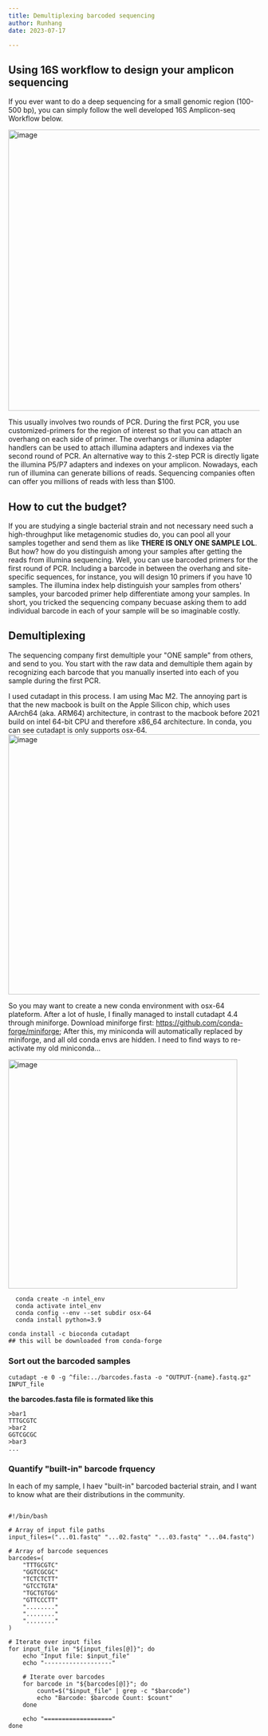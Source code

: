 ```yaml
---
title: Demultiplexing barcoded sequencing
author: Runhang
date: 2023-07-17

---
```


## Using 16S workflow to design your amplicon sequencing

If you ever want to do a deep sequencing for a small genomic region (100-500 bp), you can simply follow the well developed 16S Amplicon-seq Workflow below. 

<img width="563" alt="image" src="https://github.com/RunhangShu/RunhangWebsite/assets/45881840/70062c6d-a5ee-43b3-b70b-6a9f65b1bccb">

This usually involves two rounds of PCR. During the first PCR, you use customized-primers for the region of interest so that you can attach an overhang on each side of primer. The overhangs or illumina adapter handlers can be used to attach illumina adapters and indexes via the second round of PCR. An alternative way to this 2-step PCR is directly ligate the illumina P5/P7 adapters and indexes on your amplicon. Nowadays, each run of illumina can generate billions of reads. Sequencing companies often can offer you millions of reads with less than $100. 

## How to cut the budget?

If you are studying a single bacterial strain and not necessary need such a high-throughput like metagenomic studies do, you can pool all your samples together and send them as like **THERE IS ONLY ONE SAMPLE LOL**. But how? how do you distinguish among your samples after getting the reads from illumina sequencing. Well, you can use barcoded primers for the first round of PCR. Including a barcode in between the overhang and site-specific sequences, for instance, you will design 10 primers if you have 10 samples. The illumina index help distinguish your samples from others' samples, your barcoded primer help differentiate among your samples. In short, you tricked the sequencing company becuase asking them to add individual barcode in each of your sample will be so imaginable costly.

## Demultiplexing

The sequencing company first demultiple your "ONE sample" from others, and send to you. You start with the raw data and demultiple them again by recognizing each barcode that you manually inserted into each of you sample during the first PCR. 

I used cutadapt in this process. I am using Mac M2. The annoying part is that the new macbook is built on the Apple Silicon chip, which uses AArch64 (aka. ARM64) architecture, in contrast to the macbook before 2021 build on intel 64-bit CPU and therefore x86_64 architecture. In conda, you can see cutadapt is only supports osx-64. 
<img width="521" alt="image" src="https://github.com/RunhangShu/RunhangWebsite/assets/45881840/f295a028-d2aa-4829-b145-08f89b415416">

So you may want to create a new conda environment with osx-64 plateform. After a lot of husle, I finally managed to install cutadapt 4.4 through miniforge. Download miniforge first: https://github.com/conda-forge/miniforge; After this, my miniconda will automatically replaced by miniforge, and all old conda envs are hidden. I need to find ways to re-activate my old miniconda...

<img width="459" alt="image" src="https://github.com/RunhangShu/RunhangWebsite/assets/45881840/42ecefcf-602c-4531-b989-96daff6b4047">

```
  conda create -n intel_env
  conda activate intel_env
  conda config --env --set subdir osx-64
  conda install python=3.9
```

```
conda install -c bioconda cutadapt
## this will be downloaded from conda-forge
```

### Sort out the barcoded samples 
```
cutadapt -e 0 -g ^file:../barcodes.fasta -o "OUTPUT-{name}.fastq.gz" INPUT_file
```
**the barcodes.fasta file is formated like this**

```
>bar1
TTTGCGTC
>bar2
GGTCGCGC
>bar3
...
```

### Quantify "built-in" barcode frquency

In each of my sample, I haev "built-in" barcoded bacterial strain, and I want to know what are their distributions in the community.

```

#!/bin/bash
  
# Array of input file paths
input_files=("...01.fastq" "...02.fastq" "...03.fastq" "...04.fastq")

# Array of barcode sequences
barcodes=(
    "TTTGCGTC"
    "GGTCGCGC"
    "TCTCTCTT"
    "GTCCTGTA"
    "TGCTGTGG"
    "GTTCCCTT"
    "........"
    "........"
    "........" 
)

# Iterate over input files
for input_file in "${input_files[@]}"; do
    echo "Input file: $input_file"
    echo "-------------------"
    
    # Iterate over barcodes
    for barcode in "${barcodes[@]}"; do
        count=$("$input_file" | grep -c "$barcode")
        echo "Barcode: $barcode Count: $count"
    done
    
    echo "==================="
done
```
